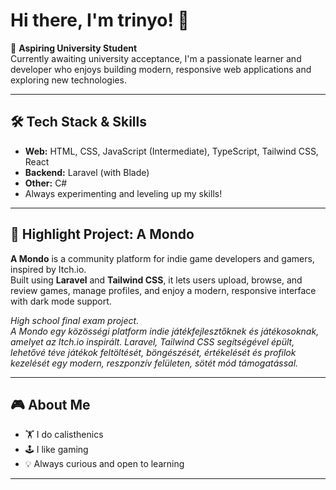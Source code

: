# Hi there, I'm trinyo! 👋

🌱 **Aspiring University Student**  
Currently awaiting university acceptance, I'm a passionate learner and developer who enjoys building modern, responsive web applications and exploring new technologies.

---

## 🛠️ Tech Stack & Skills

- **Web:** HTML, CSS, JavaScript (Intermediate), TypeScript, Tailwind CSS, React
- **Backend:** Laravel (with Blade)
- **Other:** C#
- Always experimenting and leveling up my skills!

---

## 🚀 Highlight Project: A Mondo

**A Mondo** is a community platform for indie game developers and gamers, inspired by Itch.io.  
Built using **Laravel** and **Tailwind CSS**, it lets users upload, browse, and review games, manage profiles, and enjoy a modern, responsive interface with dark mode support.

*High school final exam project.*  
*A Mondo egy közösségi platform indie játékfejlesztőknek és játékosoknak, amelyet az Itch.io inspirált. Laravel, Tailwind CSS segítségével épült, lehetővé téve játékok feltöltését, böngészését, értékelését és profilok kezelését egy modern, reszponzív felületen, sötét mód támogatással.*

---

## 🎮 About Me

- 🏋️ I do calisthenics
- 🕹️ I like gaming
- 💡 Always curious and open to learning

---
